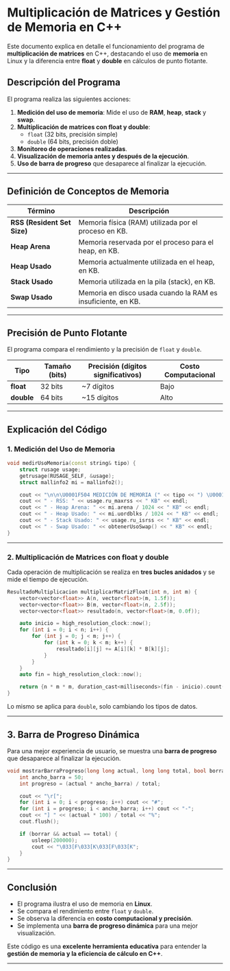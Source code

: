 # Multiplicación de Matrices y Gestión de Memoria en C++

Este documento explica en detalle el funcionamiento del programa de **multiplicación de matrices** en C++, destacando el uso de **memoria** en Linux y la diferencia entre **float** y **double** en cálculos de punto flotante.

## Descripción del Programa

El programa realiza las siguientes acciones:
1. **Medición del uso de memoria**: Mide el uso de **RAM**, **heap**, **stack** y **swap**.
2. **Multiplicación de matrices con float y double**:
   - `float` (32 bits, precisión simple)
   - `double` (64 bits, precisión doble)
3. **Monitoreo de operaciones realizadas**.
4. **Visualización de memoria antes y después de la ejecución**.
5. **Uso de barra de progreso** que desaparece al finalizar la ejecución.

---
## Definición de Conceptos de Memoria

| Término         | Descripción |
|-----------------|-------------|
| **RSS (Resident Set Size)** | Memoria física (RAM) utilizada por el proceso en KB. |
| **Heap Arena** | Memoria reservada por el proceso para el heap, en KB. |
| **Heap Usado** | Memoria actualmente utilizada en el heap, en KB. |
| **Stack Usado** | Memoria utilizada en la pila (stack), en KB. |
| **Swap Usado** | Memoria en disco usada cuando la RAM es insuficiente, en KB. |

---
## Precisión de Punto Flotante

El programa compara el rendimiento y la precisión de `float` y `double`.

| Tipo   | Tamaño (bits) | Precisión (dígitos significativos) | Costo Computacional |
|--------|--------------|---------------------------------|------------------|
| **float**  | 32 bits      | ~7 dígitos                     | Bajo             |
| **double** | 64 bits      | ~15 dígitos                    | Alto             |

---
## Explicación del Código

### 1. Medición del Uso de Memoria

```cpp
void medirUsoMemoria(const string& tipo) {
    struct rusage usage;
    getrusage(RUSAGE_SELF, &usage);
    struct mallinfo2 mi = mallinfo2();

    cout << "\n\n\U0001F504 MEDICIÓN DE MEMORIA (" << tipo << ") \U0001F504\n";
    cout << " - RSS: " << usage.ru_maxrss << " KB" << endl;
    cout << " - Heap Arena: " << mi.arena / 1024 << " KB" << endl;
    cout << " - Heap Usado: " << mi.uordblks / 1024 << " KB" << endl;
    cout << " - Stack Usado: " << usage.ru_isrss << " KB" << endl;
    cout << " - Swap Usado: " << obtenerUsoSwap() << " KB" << endl;
}
```

---
### 2. Multiplicación de Matrices con float y double

Cada operación de multiplicación se realiza en **tres bucles anidados** y se mide el tiempo de ejecución.

```cpp
ResultadoMultiplicacion multiplicarMatrizFloat(int n, int m) {
    vector<vector<float>> A(n, vector<float>(m, 1.5f));
    vector<vector<float>> B(m, vector<float>(n, 2.5f));
    vector<vector<float>> resultado(n, vector<float>(m, 0.0f));

    auto inicio = high_resolution_clock::now();
    for (int i = 0; i < n; i++) {
        for (int j = 0; j < m; j++) {
            for (int k = 0; k < m; k++) {
                resultado[i][j] += A[i][k] * B[k][j];
            }
        }
    }
    auto fin = high_resolution_clock::now();

    return {n * m * m, duration_cast<milliseconds>(fin - inicio).count()};
}
```

Lo mismo se aplica para `double`, solo cambiando los tipos de datos.

---
## 3. Barra de Progreso Dinámica

Para una mejor experiencia de usuario, se muestra una **barra de progreso** que desaparece al finalizar la ejecución.

```cpp
void mostrarBarraProgreso(long long actual, long long total, bool borrar = false) {
    int ancho_barra = 50;
    int progreso = (actual * ancho_barra) / total;

    cout << "\r[";
    for (int i = 0; i < progreso; i++) cout << "#";
    for (int i = progreso; i < ancho_barra; i++) cout << "-";
    cout << "] " << (actual * 100) / total << "%";
    cout.flush();

    if (borrar && actual == total) {
        usleep(200000);
        cout << "\033[F\033[K\033[F\033[K";
    }
}
```

---
## **Conclusión**

- El programa ilustra el uso de memoria en **Linux**.
- Se compara el rendimiento entre `float` y `double`.
- Se observa la diferencia en **costo computacional y precisión**.
- Se implementa una **barra de progreso dinámica** para una mejor visualización.

Este código es una **excelente herramienta educativa** para entender la **gestión de memoria y la eficiencia de cálculo en C++**.

---

